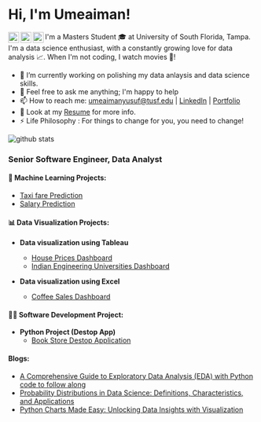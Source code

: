 <h1>Hi, I'm Umeaiman! </h1>

[<img align="left" alt="JoshMadakor | LinkedIn" width="22px" src="https://cdn.jsdelivr.net/npm/simple-icons@v3/icons/linkedin.svg" />][linkedin]

[linkedin]: https://www.linkedin.com/in/umeaiman-merchant/

[<img align="left" alt="JoshMadakor | LinkedIn" width="22px" src="https://cdn.jsdelivr.net/npm/simple-icons@3.13.0/icons/github.svg" />][Portfolio]

[Portfolio]: https://umeaimanmerchant.github.io/


[<img align="left" alt="JoshMadakor | LinkedIn" width="22px" src="https://cdn.jsdelivr.net/npm/simple-icons@3.13.0/icons/gmail.svg" />][Gmail]

[Gmail]: mailto:umeaimanyusuf@usf.edu?subject=[GitHub]%20Source%20Umeaiman%20Merchant


I'm a Masters Student 🎓 at University of South Florida, Tampa. I'm a data science enthusiast, with a constantly growing love for data analysis :chart_with_upwards_trend:. When I'm not coding, I watch movies :movie_camera:!

- 🔭 I’m currently working on polishing my data anlaysis and data science skills.
- 💬 Feel free to ask me anything; I'm happy to help
- 📫 How to reach me: umeaimanyusuf@tusf.edu | [LinkedIn](https://www.linkedin.com/in/umeaiman-merchant/) | [Portfolio](https://umeaimanmerchant.github.io/)
- 📝 Look at my [Resume](https://dsandeep0138.github.io/Resume.pdf) for more info.
- ⚡ Life Philosophy : For things to change for you, you need to change! 

![github stats](https://github-readme-stats.vercel.app/api?username=dsandeep0138&show_icons=true&hide_border=true)


<h3>Senior Software Engineer, Data Analyst</h3>




<h4>🤖 Machine Learning Projects:</h4>

  - [Taxi fare Prediction](https://github.com/umeaimanMerchant/Taxi-Fare-prediction)
  - [Salary Prediction](https://github.com/umeaimanMerchant/SalaryPredictor.git)

    
<h4>📊 Data Visualization Projects:</h4>

- <b> Data visualization using Tableau</b>
  - [House Prices Dashboard](https://public.tableau.com/views/HousingPriceinUS/Dashboard1?:language=en-US&:display_count=n&:origin=viz_share_link)
  - [Indian Engineering Universities Dashboard](https://public.tableau.com/shared/KQH69D533?:display_count=n&:origin=viz_share_link)

- <b> Data visualization using Excel</b>
  - [Coffee Sales Dashboard](https://github.com/umeaimanMerchant/Data_Visualization_Excel/blob/main/README.md)

<h4>👨‍💻 Software Development Project:</h4>

- <b>Python Project (Destop App)</b>
  - [Book Store Destop Application](https://github.com/umeaimanMerchant/Book_Store-Python-Project)

<h4> Blogs:</h4>

  - [A Comprehensive Guide to Exploratory Data Analysis (EDA) with Python code to follow along](https://medium.com/@umeaiman.merchant17/a-comprehensive-guide-to-exploratory-data-analysis-eda-with-python-code-to-follow-along-ba6084348e8a)
  - [Probability Distributions in Data Science: Definitions, Characteristics, and Applications](https://medium.com/@umeaiman.merchant17/probability-distributions-in-data-science-definitions-characteristics-and-applications-813a1c8ec4a9)
  - [Python Charts Made Easy: Unlocking Data Insights with Visualization](https://medium.com/@umeaiman.merchant17/python-charts-made-easy-unlocking-data-insights-with-visualization-8c7f10f14da4)



<!--
**joshmadakor1/joshmadakor1** is a ✨ _special_ ✨ repository because its `README.md` (this file) appears on your GitHub profile.

Here are some ideas to get you started:

- 🔭 I’m currently working on ...
- 🌱 I’m currently learning ...
- 👯 I’m looking to collaborate on ...
- 🤔 I’m looking for help with ...
- 💬 Ask me about ...
- 📫 How to reach me: ...
- 😄 Pronouns: ...
- ⚡ Fun fact: ...
-->
